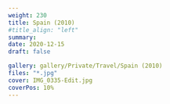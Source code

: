 ```yaml
---
weight: 230
title: Spain (2010)
#title_align: "left"
summary: 
date: 2020-12-15
draft: false

gallery: gallery/Private/Travel/Spain (2010)
files: "*.jpg"
cover: IMG_0335-Edit.jpg
coverPos: 10%
---
```

